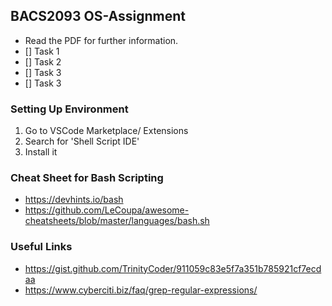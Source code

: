 ## BACS2093 OS-Assignment

- Read the PDF for further information.
- [] Task 1
- [] Task 2
- [] Task 3
- [] Task 3

### Setting Up Environment

1. Go to VSCode Marketplace/ Extensions
2. Search for 'Shell Script IDE'
3. Install it

### Cheat Sheet for Bash Scripting

- https://devhints.io/bash
- https://github.com/LeCoupa/awesome-cheatsheets/blob/master/languages/bash.sh

### Useful Links

- https://gist.github.com/TrinityCoder/911059c83e5f7a351b785921cf7ecdaa
- https://www.cyberciti.biz/faq/grep-regular-expressions/
